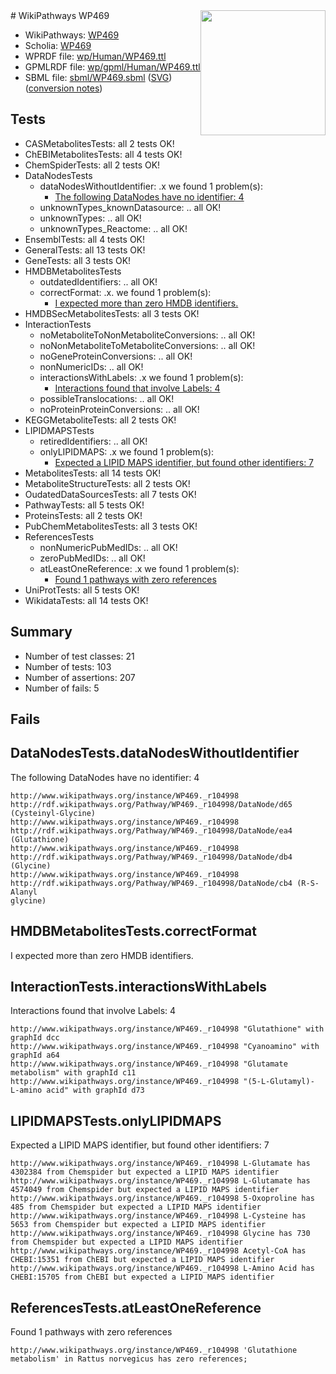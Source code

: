 <img style="float: right; width: 200px" src="../logo.png" />
# WikiPathways WP469

* WikiPathways: [WP469](https://identifiers.org/wikipathways:WP469)
* Scholia: [WP469](https://scholia.toolforge.org/wikipathways/WP469)
* WPRDF file: [wp/Human/WP469.ttl](../wp/Human/WP469.ttl)
* GPMLRDF file: [wp/gpml/Human/WP469.ttl](../wp/gpml/Human/WP469.ttl)
* SBML file: [sbml/WP469.sbml](../sbml/WP469.sbml) ([SVG](../sbml/WP469.svg)) ([conversion notes](../sbml/WP469.txt))

## Tests
* CASMetabolitesTests: all 2 tests OK!
* ChEBIMetabolitesTests: all 4 tests OK!
* ChemSpiderTests: all 2 tests OK!
* DataNodesTests
    * dataNodesWithoutIdentifier: .x we found 1 problem(s):
        * [The following DataNodes have no identifier: 4](#d2d32fa3)
    * unknownTypes_knownDatasource: .. all OK!
    * unknownTypes: .. all OK!
    * unknownTypes_Reactome: .. all OK!
* EnsemblTests: all 4 tests OK!
* GeneralTests: all 13 tests OK!
* GeneTests: all 3 tests OK!
* HMDBMetabolitesTests
    * outdatedIdentifiers: .. all OK!
    * correctFormat: .x. we found 1 problem(s):
        * [I expected more than zero HMDB identifiers.](#ad154c1e)
* HMDBSecMetabolitesTests: all 3 tests OK!
* InteractionTests
    * noMetaboliteToNonMetaboliteConversions: .. all OK!
    * noNonMetaboliteToMetaboliteConversions: .. all OK!
    * noGeneProteinConversions: .. all OK!
    * nonNumericIDs: .. all OK!
    * interactionsWithLabels: .x we found 1 problem(s):
        * [Interactions found that involve Labels: 4](#630d267b)
    * possibleTranslocations: .. all OK!
    * noProteinProteinConversions: .. all OK!
* KEGGMetaboliteTests: all 2 tests OK!
* LIPIDMAPSTests
    * retiredIdentifiers: .. all OK!
    * onlyLIPIDMAPS: .x we found 1 problem(s):
        * [Expected a LIPID MAPS identifier, but found other identifiers: 7](#48cc60be)
* MetabolitesTests: all 14 tests OK!
* MetaboliteStructureTests: all 2 tests OK!
* OudatedDataSourcesTests: all 7 tests OK!
* PathwayTests: all 5 tests OK!
* ProteinsTests: all 2 tests OK!
* PubChemMetabolitesTests: all 3 tests OK!
* ReferencesTests
    * nonNumericPubMedIDs: .. all OK!
    * zeroPubMedIDs: .. all OK!
    * atLeastOneReference: .x we found 1 problem(s):
        * [Found 1 pathways with zero references](#35eb778e)
* UniProtTests: all 5 tests OK!
* WikidataTests: all 14 tests OK!


## Summary

* Number of test classes: 21
* Number of tests: 103
* Number of assertions: 207
* Number of fails: 5

## Fails

<a name="d2d32fa3" />

## DataNodesTests.dataNodesWithoutIdentifier

The following DataNodes have no identifier: 4
```
http://www.wikipathways.org/instance/WP469._r104998 http://rdf.wikipathways.org/Pathway/WP469._r104998/DataNode/d65 (Cysteinyl-Glycine)
http://www.wikipathways.org/instance/WP469._r104998 http://rdf.wikipathways.org/Pathway/WP469._r104998/DataNode/ea4 (Glutathione)
http://www.wikipathways.org/instance/WP469._r104998 http://rdf.wikipathways.org/Pathway/WP469._r104998/DataNode/db4 (Glycine)
http://www.wikipathways.org/instance/WP469._r104998 http://rdf.wikipathways.org/Pathway/WP469._r104998/DataNode/cb4 (R-S-Alanyl
glycine)
```

<a name="ad154c1e" />

## HMDBMetabolitesTests.correctFormat

I expected more than zero HMDB identifiers.
<a name="630d267b" />

## InteractionTests.interactionsWithLabels

Interactions found that involve Labels: 4
```
http://www.wikipathways.org/instance/WP469._r104998 "Glutathione" with graphId dcc
http://www.wikipathways.org/instance/WP469._r104998 "Cyanoamino" with graphId a64
http://www.wikipathways.org/instance/WP469._r104998 "Glutamate metabolism" with graphId c11
http://www.wikipathways.org/instance/WP469._r104998 "(5-L-Glutamyl)-
L-amino acid" with graphId d73
```

<a name="48cc60be" />

## LIPIDMAPSTests.onlyLIPIDMAPS

Expected a LIPID MAPS identifier, but found other identifiers: 7
```
http://www.wikipathways.org/instance/WP469._r104998 L-Glutamate has 4302384 from Chemspider but expected a LIPID MAPS identifier
http://www.wikipathways.org/instance/WP469._r104998 L-Glutamate has 4574049 from Chemspider but expected a LIPID MAPS identifier
http://www.wikipathways.org/instance/WP469._r104998 5-Oxoproline has 485 from Chemspider but expected a LIPID MAPS identifier
http://www.wikipathways.org/instance/WP469._r104998 L-Cysteine has 5653 from Chemspider but expected a LIPID MAPS identifier
http://www.wikipathways.org/instance/WP469._r104998 Glycine has 730 from Chemspider but expected a LIPID MAPS identifier
http://www.wikipathways.org/instance/WP469._r104998 Acetyl-CoA has CHEBI:15351 from ChEBI but expected a LIPID MAPS identifier
http://www.wikipathways.org/instance/WP469._r104998 L-Amino Acid has CHEBI:15705 from ChEBI but expected a LIPID MAPS identifier
```

<a name="35eb778e" />

## ReferencesTests.atLeastOneReference

Found 1 pathways with zero references
```
http://www.wikipathways.org/instance/WP469._r104998 'Glutathione metabolism' in Rattus norvegicus has zero references; 
```

